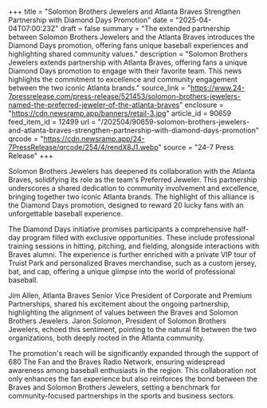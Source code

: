 +++
title = "Solomon Brothers Jewelers and Atlanta Braves Strengthen Partnership with Diamond Days Promotion"
date = "2025-04-04T07:00:23Z"
draft = false
summary = "The extended partnership between Solomon Brothers Jewelers and the Atlanta Braves introduces the Diamond Days promotion, offering fans unique baseball experiences and highlighting shared community values."
description = "Solomon Brothers Jewelers extends partnership with Atlanta Braves, offering fans a unique Diamond Days promotion to engage with their favorite team. This news highlights the commitment to excellence and community engagement between the two iconic Atlanta brands."
source_link = "https://www.24-7pressrelease.com/press-release/521453/solomon-brothers-jewelers-named-the-preferred-jeweler-of-the-atlanta-braves"
enclosure = "https://cdn.newsramp.app/banners/retail-3.jpg"
article_id = 90659
feed_item_id = 12499
url = "/202504/90659-solomon-brothers-jewelers-and-atlanta-braves-strengthen-partnership-with-diamond-days-promotion"
qrcode = "https://cdn.newsramp.app/24-7PressRelease/qrcode/254/4/rendX8J1.webp"
source = "24-7 Press Release"
+++

<p>Solomon Brothers Jewelers has deepened its collaboration with the Atlanta Braves, solidifying its role as the team's Preferred Jeweler. This partnership underscores a shared dedication to community involvement and excellence, bringing together two iconic Atlanta brands. The highlight of this alliance is the Diamond Days promotion, designed to reward 20 lucky fans with an unforgettable baseball experience.</p><p>The Diamond Days initiative promises participants a comprehensive half-day program filled with exclusive opportunities. These include professional training sessions in hitting, pitching, and fielding, alongside interactions with Braves alumni. The experience is further enriched with a private VIP tour of Truist Park and personalized Braves merchandise, such as a custom jersey, bat, and cap, offering a unique glimpse into the world of professional baseball.</p><p>Jim Allen, Atlanta Braves Senior Vice President of Corporate and Premium Partnerships, shared his excitement about the ongoing partnership, highlighting the alignment of values between the Braves and Solomon Brothers Jewelers. Jaron Solomon, President of Solomon Brothers Jewelers, echoed this sentiment, pointing to the natural fit between the two organizations, both deeply rooted in the Atlanta community.</p><p>The promotion's reach will be significantly expanded through the support of 680 The Fan and the Braves Radio Network, ensuring widespread awareness among baseball enthusiasts in the region. This collaboration not only enhances the fan experience but also reinforces the bond between the Braves and Solomon Brothers Jewelers, setting a benchmark for community-focused partnerships in the sports and business sectors.</p>
